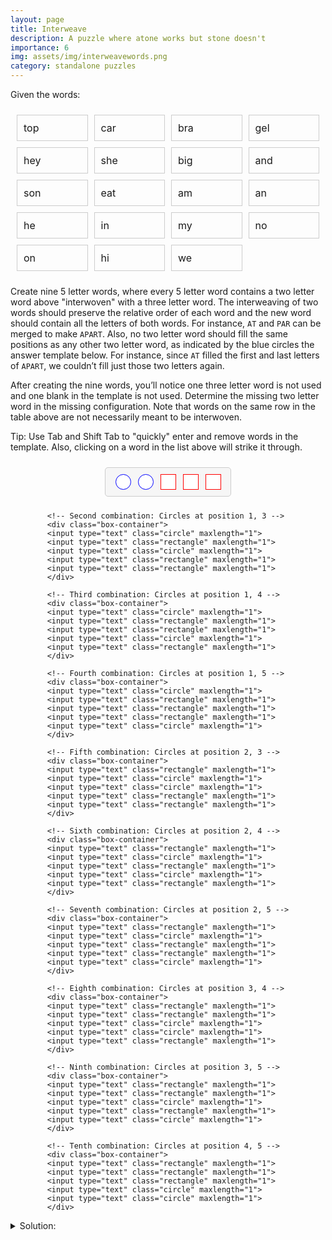 ```yaml
---
layout: page
title: Interweave
description: A puzzle where atone works but stone doesn't 
importance: 6
img: assets/img/interweavewords.png
category: standalone puzzles
---
```


Given the words:

<style>
.grid-container {
  display: grid;
  grid-template-columns: repeat(auto-fill, minmax(100px, 1fr));
  gap: 10px;
  padding: 10px;
}

.grid-item {
  border: 1px solid #ccc;
  padding: 10px;
  font-size: 16px;
  cursor: pointer; /* change cursor to hand pointer on hover */
}

.strikethrough {
  text-decoration: line-through;
  border: 0px solid #ccc;
  
}
</style>

<div class="grid-container">
  <div class="grid-item">top</div>
  <div class="grid-item">car</div>
  <div class="grid-item">bra</div>
  <div class="grid-item">gel</div>
  <div class="grid-item">hey</div>
  <div class="grid-item">she</div>
  <div class="grid-item">big</div>
  <div class="grid-item">and</div>
  <div class="grid-item">son</div>
  <div class="grid-item">eat</div>
  <div class="grid-item">am</div>
  <div class="grid-item">an</div>
  <div class="grid-item">he</div>
  <div class="grid-item">in</div>
  <div class="grid-item">my</div>
  <div class="grid-item">no</div>
  <div class="grid-item">on</div>
  <div class="grid-item">hi</div>
  <div class="grid-item">we</div>
</div>

<script>
const items = document.querySelectorAll('.grid-item');

items.forEach((item) => {
  item.addEventListener('click', () => {
    item.classList.toggle('strikethrough');
  });
});
</script>


Create nine 5 letter words, where every 5 letter word contains a two letter word above "interwoven" with a three letter word. The interweaving of two words should preserve the relative order of each word and the new word should contain all the letters of both words. For instance, `AT` and `PAR` can be merged to make `APART`. Also, no two letter word should fill the same positions as any other two letter word, as indicated by the blue circles the answer template below. For instance, since `AT` filled the first and last letters of `APART`, we couldn’t fill just those two letters again. 

After creating the nine words, you’ll notice one three letter word is not used and one blank in the template is not used. Determine the missing two letter word in the missing configuration. Note that words on the same row in the table above are not necessarily meant to be interwoven. 

Tip: Use Tab and Shift Tab to "quickly" enter and remove words in the template. Also, clicking on a word in the list above will strike it through. 

<style>
.container {
    display: flex;
    flex-wrap: wrap;
    justify-content: space-around;
}

.box-container {
    display: flex;
    justify-content: space-around;
    align-items: center;
    padding: 10px;
    background-color: #f6f6f6;
    border: 1px solid #ccc;
    border-radius: 5px;
    width: 180px;
    margin: 10px;
}


.box-container-solution {
    display: flex;
    justify-content: space-around;
    align-items: center;
    padding: 10px;
    background-color: #CFFACE;
    border: 1px solid #ccc;
    border-radius: 5px;
    width: 180px;
    margin: 10px;
}

.circle {
    border-radius: 50%;
    border: 1px solid #0000ff; /* Blue border */
    width: 25px;
    height: 25px;
    text-align: center;
    line-height: 25px;
    background-color: #fff;
    font-weight: bold;
    color: #000080; /* Dark Blue text */
}

.circle-sol {
    border-radius: 50%;
    border: 1px solid #0000ff; /* Blue border */
    width: 25px;
    height: 25px;
    text-align: center;
    line-height: 25px;
    background-color: #CED8FA;
    font-weight: bold;
    color: #000080; /* Dark Blue text */
}

.rectangle {
    border: 1px solid #ff0000; /* Red border */
    width: 25px;
    height: 25px;
    text-align: center;
    line-height: 25px;
    background-color: #fff;
    font-weight: bold;
    color: #8b0000; /* Dark Red text */
}
</style>


<div class="container">
    <!-- First combination: Circles at position 1, 2 -->
    <div class="box-container">
    <input type="text" class="circle" maxlength="1">
    <input type="text" class="circle" maxlength="1">
    <input type="text" class="rectangle" maxlength="1">
    <input type="text" class="rectangle" maxlength="1">
    <input type="text" class="rectangle" maxlength="1">
    </div>

    <!-- Second combination: Circles at position 1, 3 -->
    <div class="box-container">
    <input type="text" class="circle" maxlength="1">
    <input type="text" class="rectangle" maxlength="1">
    <input type="text" class="circle" maxlength="1">
    <input type="text" class="rectangle" maxlength="1">
    <input type="text" class="rectangle" maxlength="1">
    </div>

    <!-- Third combination: Circles at position 1, 4 -->
    <div class="box-container">
    <input type="text" class="circle" maxlength="1">
    <input type="text" class="rectangle" maxlength="1">
    <input type="text" class="rectangle" maxlength="1">
    <input type="text" class="circle" maxlength="1">
    <input type="text" class="rectangle" maxlength="1">
    </div>

    <!-- Fourth combination: Circles at position 1, 5 -->
    <div class="box-container">
    <input type="text" class="circle" maxlength="1">
    <input type="text" class="rectangle" maxlength="1">
    <input type="text" class="rectangle" maxlength="1">
    <input type="text" class="rectangle" maxlength="1">
    <input type="text" class="circle" maxlength="1">
    </div>

    <!-- Fifth combination: Circles at position 2, 3 -->
    <div class="box-container">
    <input type="text" class="rectangle" maxlength="1">
    <input type="text" class="circle" maxlength="1">
    <input type="text" class="circle" maxlength="1">
    <input type="text" class="rectangle" maxlength="1">
    <input type="text" class="rectangle" maxlength="1">
    </div>

    <!-- Sixth combination: Circles at position 2, 4 -->
    <div class="box-container">
    <input type="text" class="rectangle" maxlength="1">
    <input type="text" class="circle" maxlength="1">
    <input type="text" class="rectangle" maxlength="1">
    <input type="text" class="circle" maxlength="1">
    <input type="text" class="rectangle" maxlength="1">
    </div>

    <!-- Seventh combination: Circles at position 2, 5 -->
    <div class="box-container">
    <input type="text" class="rectangle" maxlength="1">
    <input type="text" class="circle" maxlength="1">
    <input type="text" class="rectangle" maxlength="1">
    <input type="text" class="rectangle" maxlength="1">
    <input type="text" class="circle" maxlength="1">
    </div>

    <!-- Eighth combination: Circles at position 3, 4 -->
    <div class="box-container">
    <input type="text" class="rectangle" maxlength="1">
    <input type="text" class="rectangle" maxlength="1">
    <input type="text" class="circle" maxlength="1">
    <input type="text" class="circle" maxlength="1">
    <input type="text" class="rectangle" maxlength="1">
    </div>

    <!-- Ninth combination: Circles at position 3, 5 -->
    <div class="box-container">
    <input type="text" class="rectangle" maxlength="1">
    <input type="text" class="rectangle" maxlength="1">
    <input type="text" class="circle" maxlength="1">
    <input type="text" class="rectangle" maxlength="1">
    <input type="text" class="circle" maxlength="1">
    </div>

    <!-- Tenth combination: Circles at position 4, 5 -->
    <div class="box-container">
    <input type="text" class="rectangle" maxlength="1">
    <input type="text" class="rectangle" maxlength="1">
    <input type="text" class="rectangle" maxlength="1">
    <input type="text" class="circle" maxlength="1">
    <input type="text" class="circle" maxlength="1">
    </div>
</div>



<details>
<summary>
Solution:
</summary>

<br>
Answer: "SO"
<br>
<br>
<div class="container">
    <!-- First combination: Circles at position 1, 2 -->
    <div class="box-container">
    <input type="text" class="circle" value="A" readonly>
    <input type="text" class="circle" value="N" readonly>
    <input type="text" class="rectangle" value="g" readonly>
    <input type="text" class="rectangle" value="e" readonly>
    <input type="text" class="rectangle" value="l" readonly>
    </div>

    <!-- Second combination: Circles at position 1, 3 -->
    <div class="box-container-solution">
    <input type="text" class="circle-sol" value="S" readonly>
    <input type="text" class="rectangle" value="t" readonly>
    <input type="text" class="circle-sol" value="O" readonly>
    <input type="text" class="rectangle" value="o" readonly>
    <input type="text" class="rectangle" value="p" readonly>
    </div>

    <!-- Third combination: Circles at position 1, 4 -->
    <div class="box-container">
    <input type="text" class="circle" value="W" readonly>
    <input type="text" class="rectangle" value="a" readonly>
    <input type="text" class="rectangle" value="n" readonly>
    <input type="text" class="circle" value="E" readonly>
    <input type="text" class="rectangle" value="d" readonly>
    </div>

    <!-- Fourth combination: Circles at position 1, 5 -->
    <div class="box-container">
    <input type="text" class="circle" value="M" readonly>
    <input type="text" class="rectangle" value="e" readonly>
    <input type="text" class="rectangle" value="a" readonly>
    <input type="text" class="rectangle" value="t" readonly>
    <input type="text" class="circle" value="Y" readonly>
    </div>

    <!-- Fifth combination: Circles at position 2, 3 -->
    <div class="box-container">
    <input type="text" class="rectangle" value="h" readonly>
    <input type="text" class="circle" value="O" readonly>
    <input type="text" class="circle" value="N" readonly>
    <input type="text" class="rectangle" value="e" readonly>
    <input type="text" class="rectangle" value="y" readonly>
    </div>

    <!-- Sixth combination: Circles at position 2, 4 -->
    <div class="box-container">
    <input type="text" class="rectangle" value="c" readonly>
    <input type="text" class="circle" value="H" readonly>
    <input type="text" class="rectangle" value="a" readonly>
    <input type="text" class="circle" value="I" readonly>
    <input type="text" class="rectangle" value="r" readonly>
    </div>

    <!-- Seventh combination: Circles at position 2, 5 -->
    <div class="box-container">
    <input type="text" class="rectangle" value="s" readonly>
    <input type="text" class="circle" value="H" readonly>
    <input type="text" class="rectangle" value="o" readonly>
    <input type="text" class="rectangle" value="n" readonly>
    <input type="text" class="circle" value="E" readonly>
    </div>

    <!-- Eighth combination: Circles at position 3, 4 -->
    <div class="box-container">
    <input type="text" class="rectangle" value="s" readonly>
    <input type="text" class="rectangle" value="h" readonly>
    <input type="text" class="circle" value="A" readonly>
    <input type="text" class="circle" value="M" readonly>
    <input type="text" class="rectangle" value="e" readonly>
    </div>

    <!-- Ninth combination: Circles at position 3, 5 -->
    <div class="box-container">
    <input type="text" class="rectangle" value="b" readonly>
    <input type="text" class="rectangle" value="i" readonly>
    <input type="text" class="circle" value="N" readonly>
    <input type="text" class="rectangle" value="g" readonly>
    <input type="text" class="circle" value="O" readonly>
    </div>

    <!-- Tenth combination: Circles at position 4, 5 -->
    <div class="box-container">
    <input type="text" class="rectangle" value="b" readonly>
    <input type="text" class="rectangle" value="r" readonly>
    <input type="text" class="rectangle" value="a" readonly>
    <input type="text" class="circle" value="I" readonly>
    <input type="text" class="circle" value="N" readonly>
    </div>
</div>

</details>